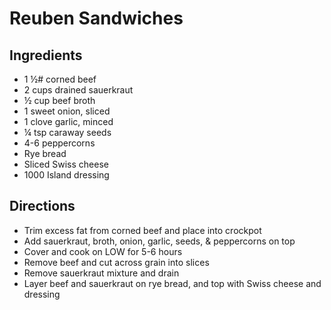 # Reuben Sandwiches

## Ingredients

- 1 ½# corned beef
- 2 cups drained sauerkraut
- ½ cup beef broth
- 1 sweet onion, sliced
- 1 clove garlic, minced
- ¼ tsp caraway seeds
- 4-6 peppercorns
- Rye bread
- Sliced Swiss cheese
- 1000 Island dressing

## Directions

- Trim excess fat from corned beef and place into crockpot
- Add sauerkraut, broth, onion, garlic, seeds, & peppercorns on top
- Cover and cook on LOW for 5-6 hours
- Remove beef and cut across grain into slices
- Remove sauerkraut mixture and drain
- Layer beef and sauerkraut on rye bread, and top with Swiss cheese and dressing
